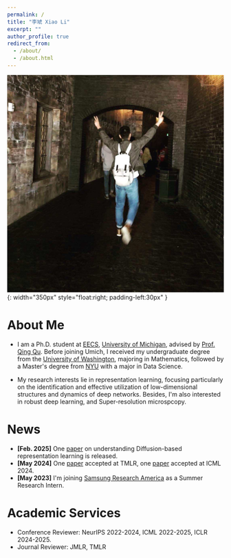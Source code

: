 ```yaml
---
permalink: /
title: "李虓 Xiao Li"
excerpt: ""
author_profile: true
redirect_from: 
  - /about/
  - /about.html
---
```


![myimg](https://github.com/Heimine/Heimine.github.io/blob/master/images/profile_photo.JPG?raw=true){: width="350px" style="float:right; padding-left:30px" }

# About Me        
* I am a Ph.D. student at [EECS](https://eecs.engin.umich.edu/), [University of Michigan](https://umich.edu/), advised by [Prof. Qing Qu](https://qingqu.engin.umich.edu/). Before joining Umich, I received my undergraduate degree from the [University of Washington](https://www.washington.edu/), majoring in Mathematics, followed by a Master's degree from [NYU](https://cds.nyu.edu/) with a major in Data Science.

* My research interests lie in representation learning, focusing particularly on the identification and effective utilization of low-dimensional structures and dynamics of deep networks. Besides, I'm also interested in robust deep learning, and Super-resolution microspcopy.

# News
* <b>\[Feb. 2025\]</b> One [paper](https://arxiv.org/abs/2502.05743) on understanding Diffusion-based representation learning is released.
* <b>\[May 2024\]</b> One [paper](https://openreview.net/forum?id=o8r84MzTQB) accepted at TMLR, one [paper](https://openreview.net/pdf/74d22c9d5f0de7996fc923e5d0e5128fbcd6ab1d.pdf) accepted at ICML 2024.
* <b>\[May 2023\]</b> I'm joining [Samsung Research America](https://sra.samsung.com/) as a Summer Research Intern.

# Academic Services
* Conference Reviewer: NeurIPS 2022-2024, ICML 2022-2025, ICLR 2024-2025.
* Journal Reviewer: JMLR, TMLR

